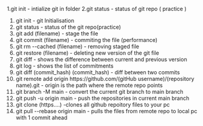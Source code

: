 1.git init - intialize git in
folder
2.git status - status of git repo 
( practice )










<ol> 
  <li>git init - git Initialisation</li>
  <li>git status - status of the git repo(practice)</li>
  <li>git add (filename) - stage the file</li>
  <li>git commit (filename) - commiting the file (performance)</li>
  <li>git rm --cached (filename) - removing staged file</li>
  <li>git restore (filename) - deleting new version of the git file</li>
  <li>git diff - shows the difference between current and previous version</li>
  <li>git log - shows the list of commitments</li>
  <li>git diff (commit_hash) (commit_hash) - diff between two commits</li>
  <li>git remote add origin https://github.com/(gitHub username)/(repository name).git - origin is the path where the remote repo points</li>
  <li>git branch -M main - convert the current git branch to main branch</li>
  <li>git push -u origin main - push the repositories in current main branch</li>
  <li>git clone (https....) -clones all github repoitory files to your pc</li>
  <li>git pull --rebase origin main - pulls the files from remote repo to local pc with 1 commit ahead</li>
</ol>
